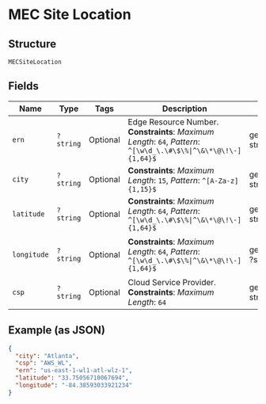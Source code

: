 
# MEC Site Location

## Structure

`MECSiteLocation`

## Fields

| Name | Type | Tags | Description | Getter | Setter |
|  --- | --- | --- | --- | --- | --- |
| `ern` | `?string` | Optional | Edge Resource Number.<br>**Constraints**: *Maximum Length*: `64`, *Pattern*: `^[\w\d_\.\#\$\%\|^\&\*\@\!\-]{1,64}$` | getErn(): ?string | setErn(?string ern): void |
| `city` | `?string` | Optional | **Constraints**: *Maximum Length*: `15`, *Pattern*: `^[A-Za-z]{1,15}$` | getCity(): ?string | setCity(?string city): void |
| `latitude` | `?string` | Optional | **Constraints**: *Maximum Length*: `64`, *Pattern*: `^[\w\d_\.\#\$\%\|^\&\*\@\!\-]{1,64}$` | getLatitude(): ?string | setLatitude(?string latitude): void |
| `longitude` | `?string` | Optional | **Constraints**: *Maximum Length*: `64`, *Pattern*: `^[\w\d_\.\#\$\%\|^\&\*\@\!\-]{1,64}$` | getLongitude(): ?string | setLongitude(?string longitude): void |
| `csp` | `?string` | Optional | Cloud Service Provider.<br>**Constraints**: *Maximum Length*: `64` | getCsp(): ?string | setCsp(?string csp): void |

## Example (as JSON)

```json
{
  "city": "Atlanta",
  "csp": "AWS_WL",
  "ern": "us-east-1-wl1-atl-wlz-1",
  "latitude": "33.75056710067694",
  "longitude": "-84.38593033921234"
}
```

